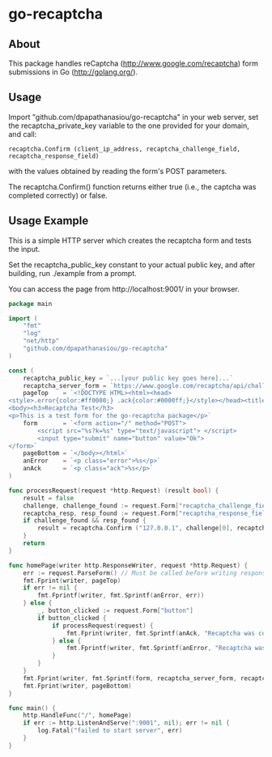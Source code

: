 go-recaptcha
============

About
-----

This package handles reCaptcha (http://www.google.com/recaptcha) form submissions in Go (http://golang.org/).

Usage
-----

Import "github.com/dpapathanasiou/go-recaptcha" in your web server, set the recaptcha_private_key variable to the one provided for your domain, and call:

    recaptcha.Confirm (client_ip_address, recaptcha_challenge_field, recaptcha_response_field)

with the values obtained by reading the form's POST parameters.

The recaptcha.Confirm() function returns either true (i.e., the captcha was completed correctly) or false.

Usage Example
-------------

This is a simple HTTP server which creates the recaptcha form and tests the input.

Set the recaptcha_public_key constant to your actual public key, and after building, run ./example from a prompt. 

You can access the page from http://localhost:9001/ in your browser.

```go
package main

import (
    "fmt"
    "log"
    "net/http"
    "github.com/dpapathanasiou/go-recaptcha"
)

const (
    recaptcha_public_key = `...[your public key goes here]...`
    recaptcha_server_form = `https://www.google.com/recaptcha/api/challenge`
    pageTop    = `<!DOCTYPE HTML><html><head>
<style>.error{color:#ff0000;} .ack{color:#0000ff;}</style></head><title>Recaptcha Test</title>
<body><h3>Recaptcha Test</h3>
<p>This is a test form for the go-recaptcha package</p>`
    form       = `<form action="/" method="POST">
    	<script src="%s?k=%s" type="text/javascript"> </script>
    	<input type="submit" name="button" value="Ok">
</form>`
    pageBottom = `</body></html>`
    anError    = `<p class="error">%s</p>`
    anAck      = `<p class="ack">%s</p>`
)

func processRequest(request *http.Request) (result bool) {
    result = false
    challenge, challenge_found := request.Form["recaptcha_challenge_field"]
    recaptcha_resp, resp_found := request.Form["recaptcha_response_field"]
    if challenge_found && resp_found {
    	result = recaptcha.Confirm ("127.0.0.1", challenge[0], recaptcha_resp[0])
    }
    return 
}

func homePage(writer http.ResponseWriter, request *http.Request) {
    err := request.ParseForm() // Must be called before writing response
    fmt.Fprint(writer, pageTop)
    if err != nil {
        fmt.Fprintf(writer, fmt.Sprintf(anError, err))
    } else {
    	_, button_clicked := request.Form["button"]
    	if button_clicked {
    		if processRequest(request) {
    			fmt.Fprint(writer, fmt.Sprintf(anAck, "Recaptcha was correct!"))
    		} else {
    			fmt.Fprintf(writer, fmt.Sprintf(anError, "Recaptcha was incorrect; try again."))
    		}
    	}
    }
    fmt.Fprint(writer, fmt.Sprintf(form, recaptcha_server_form, recaptcha_public_key))
    fmt.Fprint(writer, pageBottom)
}

func main() {
    http.HandleFunc("/", homePage)
    if err := http.ListenAndServe(":9001", nil); err != nil {
        log.Fatal("failed to start server", err)
    }
}
```
